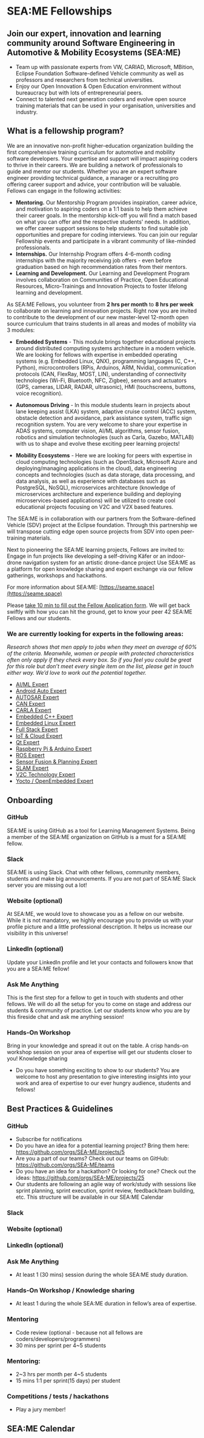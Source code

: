 # SEA:ME Fellowships
## Join our expert, innovation and learning community around Software Engineering in Automotive & Mobility Ecosystems (SEA:ME)
* Team up with passionate experts from VW, CARIAD, Microsoft, MBition, Eclipse Foundation Software-defined Vehicle community as well as professors and researchers from technical universities.
* Enjoy our Open Innovation & Open Education environment without bureaucracy but with lots of entrepreneurial peers.
* Connect to talented next generation coders and evolve open source training materials that can be used in your organisation, universities and industry.

## What is a fellowship program?
We are an innovative non-profit higher-education organization building the first comprehensive training curriculum for automotive and mobility software developers. Your expertise and support will impact aspiring coders to thrive in their careers.
We are building a network of professionals to guide and mentor our students. Whether you are an expert software engineer providing technical guidance, a manager or a recruiting pro offering career support and advice, your contribution will be valuable.
Fellows can engage in the following activities:
* **Mentoring.** Our Mentorship Program provides inspiration, career advice, and motivation to aspiring coders on a 1:1 basis to help them achieve their career goals. In the mentorship kick-off you will find a match based on what you can offer and the respective students' needs. In addition, we offer career support sessions to help students to find suitable job opportunities and prepare for coding interviews. You can join our regular Fellowship events and participate in a vibrant community of like-minded professionals.
* **Internships.** Our Internship Program offers 4-6-month coding internships with the majority receiving job offers - even before graduation based on high recommendation rates from their mentors.
* **Learning and Development.** Our Learning and Development Program involves collaboration on Communities of Practice, Open Educational Resources, Micro-Trainings and Innovation Projects to foster lifelong learning and development.

As SEA:ME Fellows, you volunteer from **2 hrs per month** to **8 hrs per week** to collaborate on learning and innovation projects. Right now you are invited to contribute to the development of our new master-level 12-month open source curriculum that trains students in all areas and modes of mobility via 3 modules: 

* **Embedded Systems** - This module brings together educational projects around distributed computing systems architecture in a modern vehicle. We are looking for fellows with expertise in embedded operating systems (e.g. Embedded Linux, QNX), programming languages (C, C++, Python), microcontrollers (RPis, Arduinos, ARM, Nvidia), communication protocols (CAN, FlexRay, MOST, LIN), understanding of connectivity technologies (Wi-Fi, Bluetooth, NFC, Zigbee), sensors and actuators (GPS, cameras, LIDAR, RADAR, ultrasonic), HMI (touchscreens, buttons, voice recognition).

* **Autonomous Driving** - In this module students learn in projects about lane keeping assist (LKA) system, adaptive cruise control (ACC) system, obstacle detection and avoidance, park assistance system, traffic sign recognition system. You are very welcome to share your expertise in ADAS systems, computer vision, AI/ML algorithms, sensor fusion, robotics and simulation technologies (such as Carla, Gazebo, MATLAB)  with us to shape and evolve these exciting peer learning projects!

* **Mobility Ecosystems** - Here we are looking for peers with expertise in cloud computing technologies (such as OpenStack, Microsoft Azure and deploying/managing applications in the cloud), data engineering concepts and technologies (such as data storage, data processing, and data analysis, as well as experience with databases such as PostgreSQL, NoSQL), microservices architecture (knowledge of microservices architecture and experience building and deploying microservices-based applications) will be utilized to create cool educational projects focusing on V2C and V2X based features.

The SEA:ME is in collaboration with our partners from the Software-defined Vehicle (SDV) project at the Eclipse foundation. Through this partnership we will transpose cutting edge open source projects from SDV into open peer-training materials. 

Next to pioneering the SEA:ME learning projects, Fellows are invited to:
Engage in fun projects like developing a self-driving Käfer or an indoor-drone navigation system for an artistic drone-dance project
Use SEA:ME as a platform for open knowledge sharing and expert exchange via our fellow gatherings, workshops and hackathons.

For more information about SEA:ME: [https://seame.space](https://seame.space)

Please [take 10 min to fill out the Fellow Application form](https://seame.space/become-a-fellow/). We will get back swiftly with how you can hit the ground, get to know your peer 42 SEA:ME Fellows and our students.

### We are currently looking for experts in the following areas:

*Research shows that men apply to jobs when they meet an average of 60% of the criteria. Meanwhile, women or people with protected characteristics often only apply if they check every box. So if you feel you could be great for this role but don’t meet every single item on the list, please get in touch either way. We’d love to work out the potential together.*

* [AI/ML Expert](./Fellowship-Descriptions/AI-ML_Expert.md)
* [Android Auto Expert](./Fellowship-Descriptions/Android-Auto_Expert.md)
* [AUTOSAR Expert](./Fellowship-Descriptions/AUTOSAR_Expert.md)
* [CAN Expert](./Fellowship-Descriptions/CAN_Expert.md)
* [CARLA Expert](./Fellowship-Descriptions/CARLA_Expert.md)
* [Embedded C++ Expert](./Fellowship-Descriptions/Embedded-CPP_Expert.md)
* [Embedded Linux Expert](./Fellowship-Descriptions/Embedded-Linux_Expert.md)
* [Full Stack Expert](./Fellowship-Descriptions/Full-Stack_Expert.md)
* [IoT & Cloud Expert](./Fellowship-Descriptions/IoT-Cloud_Expert.md)
* [Qt Expert](./Fellowship-Descriptions/Qt_Expert.md)
* [Raspberry Pi & Arduino Expert](./Fellowship-Descriptions/RPi-Arduino_Expert.md)
* [ROS Expert](./Fellowship-Descriptions/ROS_Expert.md)
* [Sensor Fusion & Planning Expert](./Fellowship-Descriptions/ADAS_Expert.md)
* [SLAM Expert](./Fellowship-Descriptions/SLAM_Expert.md)
* [V2C Technology Expert](./Fellowship-Descriptions/V2C_Expert.md)
* [Yocto / OpenEmbedded Expert](./Fellowship-Descriptions/Yocto-OpenEmbedded_Expert.md)


## Onboarding
### GitHub
SEA:ME is using GitHub as a tool for Learning Management Systems. Being a member of the SEA:ME organization on GitHub is a must for a SEA:ME fellow.
### Slack
SEA:ME is using Slack. Chat with other fellows, community members, students and make big announcements. If you are not part of SEA:ME Slack server you are missing out a lot!
### Website (optional)
At SEA:ME, we would love to showcase you as a fellow on our website. While it is not mandatory, we highly encourage you to provide us with your profile picture and a little professional description. It helps us increase our visibility in this universe!
### LinkedIn (optional)
Update your LinkedIn profile and let your contacts and followers know that you are a SEA:ME fellow!
### Ask Me Anything
This is the first step for a fellow to get in touch with students and other fellows. We will do all the setup for you to come on stage and address our students & community of practice. Let our students know who you are by this fireside chat and ask me anything session!
### Hands-On Workshop
Bring in your knowledge and spread it out on the table. A crisp hands-on workshop session on your area of expertise will get our students closer to you!
Knowledge sharing
* Do you have something exciting to show to our students? You are welcome to host any presentation to give interesting insights into your work and area of expertise to our ever hungry audience, students and fellows!

## Best Practices & Guidelines
### GitHub
- Subscribe for notifications
- Do you have an idea for a potential learning project? Bring them here: https://github.com/orgs/SEA-ME/projects/5
- Are you a part of our teams? Check out our teams on GitHub: https://github.com/orgs/SEA-ME/teams
- Do you have an idea for a hackathon? Or looking for one? Check out the ideas: https://github.com/orgs/SEA-ME/projects/25
- Our students are following an agile way of work/study with sessions like sprint planning, sprint execution, sprint review, feedback/team building, etc. This structure will be available in our SEA:ME Calendar 
### Slack
### Website (optional)
### LinkedIn (optional)
### Ask Me Anything
- At least 1 (30 mins) session during the whole SEA:ME study duration.
### Hands-On Workshop / Knowledge sharing
- At least 1 during the whole SEA:ME duration in fellow’s area of expertise.
### Mentoring
- Code review (optional - because not all fellows are coders/developers/programmers)
- 30 mins per sprint per 4~5 students
### Mentoring:
- 2~3 hrs per month per 4~5 students
- 15 mins 1:1 per sprint(15 days) per student
### Competitions / tests / hackathons
- Play a jury member!

## SEA:ME Calendar

